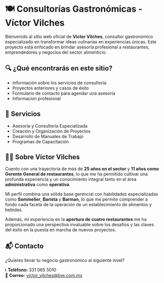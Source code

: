 # 🍽️ Consultorías Gastronómicas - Víctor Vilches

Bienvenido al sitio web oficial de **Víctor Vilches**, consultor gastronómico especializado en transformar ideas culinarias en experiencias únicas. Este proyecto está enfocado en brindar asesoría profesional a restaurantes, emprendedores y negocios del sector alimenticio.

## 🔍 ¿Qué encontrarás en este sitio?

- Información sobre los servicios de consultoría
- Proyectos anteriores y casos de éxito
- Formulario de contacto para agendar una asesoría
- Informacion profesional

## 💼 Servicios

- Asesoría y Consultoría Especializada
- Creación y Organización de Proyectos
- Desarrollo de Manuales de Trabajo
- Programas de Capacitación

## 🧑‍🍳 Sobre Víctor Vilches

Cuento con una trayectoria de más de **25 años en el sector** y **11 años como Gerente General de restaurantes**, lo que me ha permitido cultivar una profunda experiencia y un conocimiento integral tanto en el área **administrativa** como **operativa**.

Mi perfil combina una sólida base gerencial con habilidades especializadas como **Sommelier**, **Barista** y **Barman**, lo que me permite comprender a fondo cada faceta de la operación de un establecimiento de alimentos y bebidas.

Además, mi experiencia en la **apertura de cuatro restaurantes** me ha proporcionado una perspectiva invaluable sobre los desafíos y las claves del éxito en la puesta en marcha de nuevos proyectos.

## 📬 Contacto

¿Quieres llevar tu negocio gastronómico al siguiente nivel?

📞 **Teléfono:** 331 065 5010  
📧 **Correo:** victor_vilches@live.com.mx

